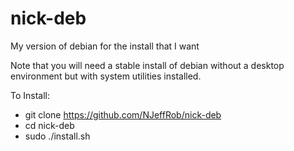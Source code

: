 # nick-deb
My version of debian for the install that I want

Note that you will need a stable install of debian without a desktop environment but with system utilities installed.

To Install:
* git clone https://github.com/NJeffRob/nick-deb
* cd nick-deb
* sudo ./install.sh
